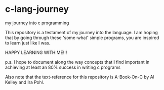 # c-lang-journey
my journey into c programming

This repository is a testament of my journey into the language.
I am hoping that by going through these 'some-what' simple programs, you are inspired to learn just like I was.

HAPPY LEARNING WITH ME!!!

p.s. I hope to document along the way concepts that I find important in achieving at least an 80% success in writing c programs

Also note that the text-reference for this repository is A-Book-On-C by Al Kelley and Ira Pohl.
